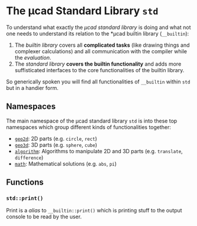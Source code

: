 # The µcad Standard Library `std`

To understand what exactly the *µcad standard library* is doing and what not one needs to understand its relation to the *µcad builtin library (`__builtin`):

1) The *builtin library* covers all **complicated tasks** (like drawing things and complexer calculations) and all communication with the compiler while the *evaluation*.
2) The *standard library* **covers the builtin functionality** and adds more suffisticated interfaces to the core functionalities of the builtin library.

So generically spoken you will find all functionalities of `__builtin` within `std` but in a handier form.

## Namespaces

The main namespace of the µcad standard library `std` is into these top namespaces which group different kinds of functionalities together:

- [`geo2d`](geo2d/README.md): 2D parts (e.g. `circle`, `rect`)
- [`geo3d`](geo3d/README.md): 3D parts (e.g. `sphere`, `cube`)
- [`algorithm`](algorithm/README.md): Algorithms to manipulate 2D and 3D parts (e.g. `translate`, `difference`)
- [`math`](math/README.md): Mathematical solutions (e.g. `abs`, `pi`)

## Functions

### `std::print()`

Print is a *alias* to `__builtin::print()` which is printing stuff to the output console to be read by the user.
